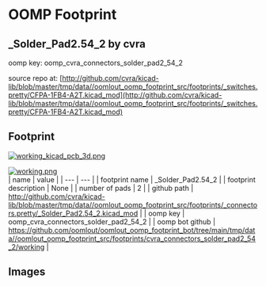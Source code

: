 # OOMP Footprint  
## _Solder_Pad2.54_2  by cvra  
  
oomp key: oomp_cvra_connectors_solder_pad2_54_2  
  
source repo at: [http://github.com/cvra/kicad-lib/blob/master/tmp/data//oomlout_oomp_footprint_src/footprints/_switches.pretty/CFPA-1FB4-A2T.kicad_mod](http://github.com/cvra/kicad-lib/blob/master/tmp/data//oomlout_oomp_footprint_src/footprints/_switches.pretty/CFPA-1FB4-A2T.kicad_mod)  
## Footprint  
  
[![working_kicad_pcb_3d.png](working_kicad_pcb_3d_600.png)](working_kicad_pcb_3d.png)  
  
[![working.png](working_600.png)](working.png)  
| name | value | 
| --- | --- | 
| footprint name | _Solder_Pad2.54_2 | 
| footprint description | None | 
| number of pads | 2 | 
| github path | http://github.com/cvra/kicad-lib/blob/master/tmp/data//oomlout_oomp_footprint_src/footprints/_connectors.pretty/_Solder_Pad2.54_2.kicad_mod | 
| oomp key | oomp_cvra_connectors_solder_pad2_54_2 | 
| oomp bot github | https://github.com/oomlout/oomlout_oomp_footprint_bot/tree/main/tmp/data//oomlout_oomp_footprint_src/footprints/cvra_connectors_solder_pad2_54_2/working | 
## Images  

